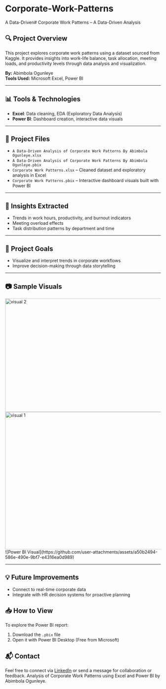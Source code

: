 # Corporate-Work-Patterns
A Data-Driven# Corporate Work Patterns – A Data-Driven Analysis

## 🔍 Project Overview

This project explores corporate work patterns using a dataset sourced from Kaggle. It provides insights into work-life balance, task allocation, meeting loads, and productivity levels through data analysis and visualization.

**By:** Abimbola Ogunleye  
**Tools Used:** Microsoft Excel, Power BI

---

## 📊 Tools & Technologies
- **Excel**: Data cleaning, EDA (Exploratory Data Analysis)
- **Power BI**: Dashboard creation, interactive data visuals

---

## 🧩 Project Files
- `A Data-Driven Analysis of Corporate Work Patterns By Abimbola Ogunleye.xlsx`  
- `A Data-Driven Analysis of Corporate Work Patterns By Abimbola Ogunleye.pbix`
- `Corporate Work Patterns.xlsx` – Cleaned dataset and exploratory analysis in Excel
- `Corporate Work Patterns.pbix` – Interactive dashboard visuals built with Power BI

---

## 📝 Insights Extracted
- Trends in work hours, productivity, and burnout indicators
- Meeting overload effects
- Task distribution patterns by department and time

---

## 📌 Project Goals
- Visualize and interpret trends in corporate workflows
- Improve decision-making through data storytelling

---

## 📷 Sample Visuals
<img width="905" height="367" alt="visual 2" src="https://github.com/user-attachments/assets/baa5a642-d6e9-432d-80dd-b01188b7db3d" />
<img width="863" height="444" alt="visual 1" src="https://github.com/user-attachments/assets/83e7519b-4359-486f-a3fd-e7df5d06f1e8" />
![Power BI Visual](https://github.com/user-attachments/assets/a50b2494-586e-490e-9bf7-e4316ea0d989)


---

## 💡 Future Improvements
- Connect to real-time corporate data
- Integrate with HR decision systems for proactive planning

## 📥 How to View

To explore the Power BI report:
1. Download the `.pbix` file
2. Open it with Power BI Desktop (Free from Microsoft)


## 📬 Contact
Feel free to connect via [LinkedIn](#) or send a message for collaboration or feedback.
 Analysis of Corporate Work Patterns using Excel and Power BI by Abimbola Ogunleye.
